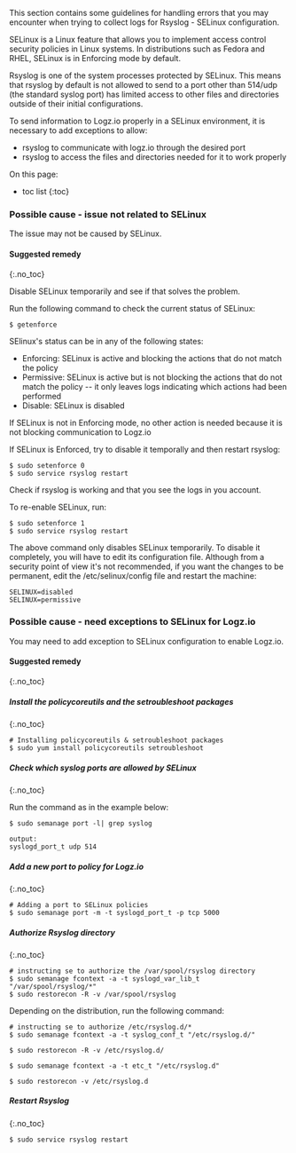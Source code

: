 This section contains some guidelines for handling errors that you may encounter when trying to collect logs for Rsyslog - SELinux configuration.

SELinux is a Linux feature that allows you to implement access control security policies in Linux systems. In distributions such as Fedora and RHEL, SELinux is in Enforcing mode by default.

Rsyslog is one of the system processes protected by SELinux. This means that rsyslog by default is not allowed to send to a port other than 514/udp (the standard syslog port) has limited access to other files and directories outside of their initial configurations.

To send information to Logz.io properly in a SELinux environment, it is necessary to add exceptions to allow:

* rsyslog to communicate with logz.io through the desired port
* rsyslog to access the files and directories needed for it to work properly

On this page:

* toc list
{:toc}



### Possible cause - issue not related to SELinux

The issue may not be caused by SELinux.

#### Suggested remedy
{:.no_toc}

Disable SELinux temporarily and see if that solves the problem.

Run the following command to check the current status of SELinux:

```shell
$ getenforce
```

SElinux's status can be in any of the following states: 

* Enforcing: SELinux is active and blocking the actions that do not match the policy
* Permissive: SELinux is active but is not blocking the actions that do not match the policy -- it only leaves logs indicating which actions had been performed
* Disable: SELinux is disabled

If SELinux is not in Enforcing mode, no other action is needed because it is not blocking communication to Logz.io

If SELinux is Enforced, try to disable it temporally and then restart rsyslog:

```shell
$ sudo setenforce 0
$ sudo service rsyslog restart
```

Check if rsyslog is working and that you see the logs in you account.

To re-enable SELinux, run: 

```shell
$ sudo setenforce 1
$ sudo service rsyslog restart
```

The above command only disables SELinux temporarily. To disable it completely, you will have to edit its configuration file. Although from a security point of view it's not recommended, if you want the changes to be permanent, edit the /etc/selinux/config file and restart the machine:

```shell
SELINUX=disabled 
SELINUX=permissive 
```

### Possible cause - need exceptions to SELinux for Logz.io

You may need to add exception to SELinux configuration to enable Logz.io.

#### Suggested remedy
{:.no_toc}

<div class="tasklist">

##### Install the policycoreutils and the setroubleshoot packages
{:.no_toc}

```shell
# Installing policycoreutils & setroubleshoot packages
$ sudo yum install policycoreutils setroubleshoot
```

##### Check which syslog ports are allowed by SELinux
{:.no_toc}

Run the command as in the example below:

```shell
$ sudo semanage port -l| grep syslog

output:
syslogd_port_t udp 514
```

##### Add a new port to policy for Logz.io
{:.no_toc}

```shell
# Adding a port to SELinux policies
$ sudo semanage port -m -t syslogd_port_t -p tcp 5000
```

##### Authorize Rsyslog directory
{:.no_toc}

```shell
# instructing se to authorize the /var/spool/rsyslog directory
$ sudo semanage fcontext -a -t syslogd_var_lib_t "/var/spool/rsyslog/*"
$ sudo restorecon -R -v /var/spool/rsyslog
```

Depending on the distribution, run the following command:

```shell
# instructing se to authorize /etc/rsyslog.d/*
$ sudo semanage fcontext -a -t syslog_conf_t "/etc/rsyslog.d/"

$ sudo restorecon -R -v /etc/rsyslog.d/

$ sudo semanage fcontext -a -t etc_t "/etc/rsyslog.d"

$ sudo restorecon -v /etc/rsyslog.d
```

##### Restart Rsyslog
{:.no_toc}

```shell
$ sudo service rsyslog restart
```


</div>